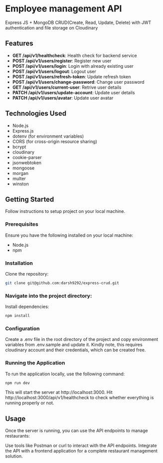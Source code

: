 # Employee management API
Express JS + MongoDB CRUD(Create, Read, Update, Delete) with JWT authentication and file storage on Cloudinary

## Features
- **GET /api/v1/healthcheck**: Health check for backend service
- **POST /api/v1/users/register**: Register new user
- **POST /api/v1/users/login**: Login with already existing user
- **POST /api/v1/users/logout**: Logout user
- **POST /api/v1/users/refresh-token**: Update refresh token
- **POST /api/v1/users/change-password**: Change user password
- **GET /api/v1/users/current-user**: Retrive user details
- **PATCH /api/v1/users/update-account**: Update user details
- **PATCH /api/v1/users/avatar**: Update user avatar

## Technologies Used
- Node.js
- Express.js
- dotenv (for environment variables)
- CORS (for cross-origin resource sharing)
- bcrypt
- cloudinary
- cookie-parser
- jsonwebtoken
- mongoose
- morgan
- multer
- winston

## Getting Started
Follow instructions to setup project on your local machine.

### Prerequisites
Ensure you have the following installed on your local machine:
- Node.js
- npm

### Installation
Clone the repository:

```bash
git clone git@github.com:darsh9292/express-crud.git
```

### Navigate into the project directory:

Install dependencies:

```bash
npm install
```

### Configuration
Create a .env file in the root directory of the project and copy environment variables from .env.sample and update it. Kindly note, this requires cloudinary account and their credentials, which can be created free.

### Running the Application
To run the application locally, use the following command:

```bash
npm run dev
```
This will start the server at http://localhost:3000. Hit http://localhost:3000/api/v1/healthcheck to check whether everything is running properly or not.

## Usage
Once the server is running, you can use the API endpoints to manage restaurants:

Use tools like Postman or curl to interact with the API endpoints.
Integrate the API with a frontend application for a complete restaurant management solution.
